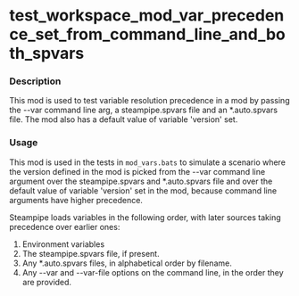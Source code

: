 # test_workspace_mod_var_precedence_set_from_command_line_and_both_spvars

### Description

This mod is used to test variable resolution precedence in a mod by passing the --var command line arg, a steampipe.spvars file and an *.auto.spvars file. The mod also has a default value of variable 'version' set.

### Usage

This mod is used in the tests in `mod_vars.bats` to simulate a scenario where the version defined in the mod is picked from the --var command line argument over the steampipe.spvars and *.auto.spvars file and over the default value of variable 'version' set in the mod, because command line arguments have higher precedence.

Steampipe loads variables in the following order, with later sources taking precedence over earlier ones:

1. Environment variables
2. The steampipe.spvars file, if present.
3. Any *.auto.spvars files, in alphabetical order by filename.
4. Any --var and --var-file options on the command line, in the order they are provided.